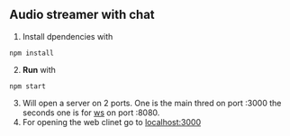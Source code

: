 
## Audio streamer with chat

1. Install dpendencies with 

```console
npm install
```

2. **Run** with 

```console
npm start
```

3. Will open a server on 2 ports. One is the main thred on port :3000 the seconds one is for [ws](https://github.com/websockets/ws) on port :8080.
4. For opening the web clinet go to [localhost:3000](localhost:3000)

